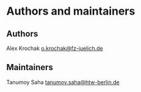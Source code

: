 # Authors and maintainers

## Authors

Alex Krochak [o.krochak@fz-juelich.de](o.krochak@fz-juelich.de)

## Maintainers

Tanumoy Saha [tanumoy.saha@htw-berlin.de](tanumoy.saha@htw-berlin.de)
